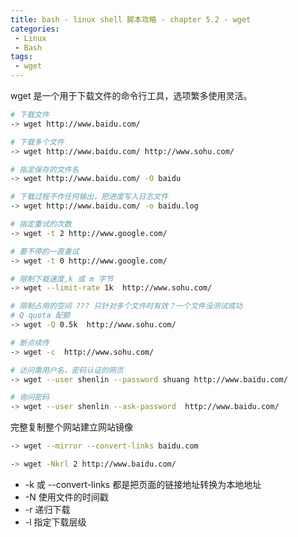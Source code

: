 ```yaml
---
title: bash - linux shell 脚本攻略 - chapter 5.2 - wget
categories: 
 - Linux
 - Bash
tags: 
 - wget
---
```


wget 是一个用于下载文件的命令行工具，选项繁多使用灵活。

<!--more-->

```bash
# 下载文件
-> wget http://www.baidu.com/

# 下载多个文件
-> wget http://www.baidu.com/ http://www.sohu.com/

# 指定保存的文件名
-> wget http://www.baidu.com/ -O baidu

# 下载过程不作任何输出，把进度写入日志文件
-> wget http://www.baidu.com/ -o baidu.log

# 指定重试的次数
-> wget -t 2 http://www.google.com/

# 要不停的一直重试
-> wget -t 0 http://www.google.com/

# 限制下载速度,k 或 m 字节
-> wget --limit-rate 1k  http://www.sohu.com/

# 限制占用的空间 ??? 只针对多个文件时有效？一个文件没测试成功
# Q quota 配额
-> wget -Q 0.5k  http://www.sohu.com/

# 断点续传
-> wget -c  http://www.sohu.com/

# 访问需用户名、密码认证的网页
-> wget --user shenlin --password shuang http://www.baidu.com/

# 询问密码
-> wget --user shenlin --ask-password  http://www.baidu.com/
```

完整复制整个网站建立网站镜像
```bash
-> wget --mirror --convert-links baidu.com

-> wget -Nkrl 2 http://www.baidu.com/
```
* -k 或 --convert-links 都是把页面的链接地址转换为本地地址
* -N 使用文件的时间戳
* -r 递归下载
* -l 指定下载层级
